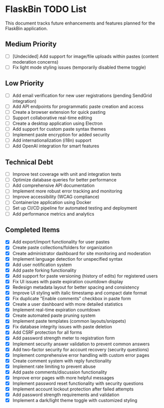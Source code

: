 # FlaskBin TODO List
This document tracks future enhancements and features planned for the FlaskBin application.
## Medium Priority
- [ ] [Undecided] Add support for image/file uploads within pastes (content moderation concerns)
- [ ] Fix light mode styling issues (temporarily disabled theme toggle)
## Low Priority
- [ ] Add email verification for new user registrations (pending SendGrid integration)
- [ ] Add API endpoints for programmatic paste creation and access
- [ ] Create a browser extension for quick pasting
- [ ] Support collaborative real-time editing
- [ ] Create a desktop application using Electron
- [ ] Add support for custom paste syntax themes
- [ ] Implement paste encryption for added security
- [ ] Add internationalization (i18n) support
- [ ] Add OpenAI integration for smart features
## Technical Debt
- [ ] Improve test coverage with unit and integration tests
- [ ] Optimize database queries for better performance
- [ ] Add comprehensive API documentation
- [ ] Implement more robust error tracking and monitoring
- [ ] Improve accessibility (WCAG compliance)
- [ ] Containerize application using Docker
- [ ] Set up CI/CD pipeline for automated testing and deployment
- [ ] Add performance metrics and analytics
## Completed Items
- [x] Add export/import functionality for user pastes
- [x] Create paste collections/folders for organization
- [x] Create administrator dashboard for site monitoring and moderation
- [x] Implement language detection for unspecified syntax
- [x] Add user notification system
- [x] Add paste forking functionality
- [x] Add support for paste versioning (history of edits) for registered users
- [x] Fix UI issues with paste expiration countdown display
- [x] Redesign metadata layout for better spacing and consistency
- [x] Improve UI styling with italic timestamp and compact date format
- [x] Fix duplicate "Enable comments" checkbox in paste form
- [x] Create a user dashboard with more detailed statistics
- [x] Implement real-time expiration countdown
- [x] Create automated paste pruning system
- [x] Implement paste templates (common layouts/snippets)
- [x] Fix database integrity issues with paste deletion
- [x] Add CSRF protection for all forms
- [x] Add password strength meter to registration form
- [x] Implement security answer validation to prevent common answers
- [x] Add two-factor security for account recovery (security questions)
- [x] Implement comprehensive error handling with custom error pages
- [x] Create comment system with reply functionality
- [x] Implement rate limiting to prevent abuse
- [x] Add paste comments/discussion functionality
- [x] Improve error pages with more helpful messages
- [x] Implement password reset functionality with security questions
- [x] Implement account lockout protection after failed attempts
- [x] Add password strength requirements and validation
- [x] Implement a dark/light theme toggle with customized styling
